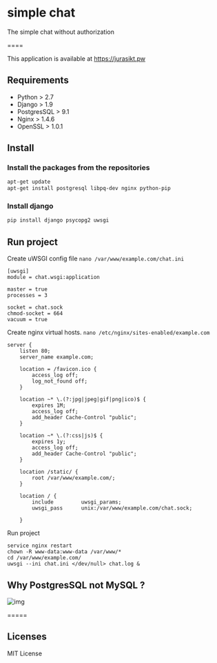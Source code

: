 # simple chat

The simple chat without authorization

====

This application is available at <a href="https://jurasikt.pw">https://jurasikt.pw</a>

## Requirements 

- Python > 2.7
- Django > 1.9
- PostgresSQL > 9.1
- Nginx > 1.4.6
- OpenSSL > 1.0.1

## Install

### Install the packages from the repositories

```bash
apt-get update
apt-get install postgresql libpq-dev nginx python-pip  
```

### Install django

```bash
pip install django psycopg2 uwsgi
```

## Run project

Create uWSGI config file `nano /var/www/example.com/chat.ini` 

```
[uwsgi]
module = chat.wsgi:application

master = true
processes = 3

socket = chat.sock
chmod-socket = 664
vacuum = true
```

Create nginx virtual hosts. `nano /etc/nginx/sites-enabled/example.com` 

```
server {
    listen 80;
    server_name example.com; 

    location = /favicon.ico { 
        access_log off; 
        log_not_found off;
    }

    location ~* \.(?:jpg|jpeg|gif|png|ico)$ {
        expires 1M;
        access_log off;
        add_header Cache-Control "public";
    }

    location ~* \.(?:css|js)$ {
        expires 1y;
        access_log off;
        add_header Cache-Control "public";
    } 

    location /static/ {
        root /var/www/example.com/;
    }

    location / {
        include         uwsgi_params;
        uwsgi_pass      unix:/var/www/example.com/chat.sock;

    }

```

Run project 

```
service nginx restart
chown -R www-data:www-data /var/www/*
cd /var/www/example.com/
uwsgi --ini chat.ini </dev/null> chat.log &
```

## Why PostgresSQL not MySQL ?

![img](https://habrastorage.org/files/18e/026/fe6/18e026fe6eab49fba18c39fc2818d61b.jpg)

===== 

## Licenses

MIT License
